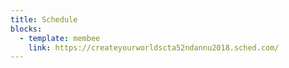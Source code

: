 ```yaml
---
title: Schedule
blocks:
  - template: membee
    link: https://createyourworldscta52ndannu2018.sched.com/
---
```


